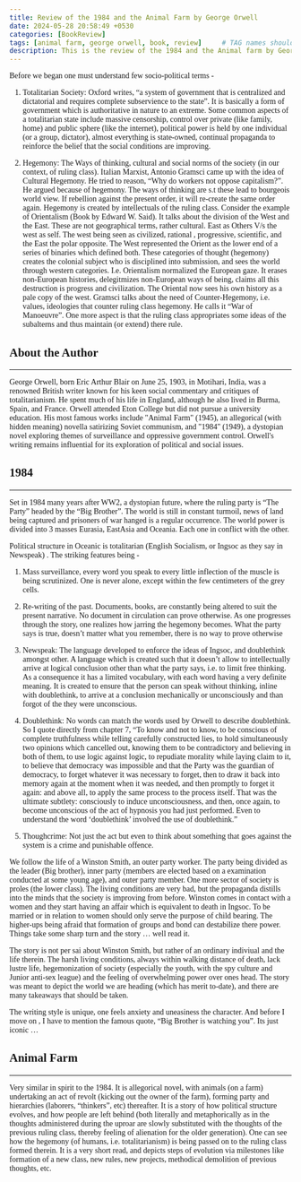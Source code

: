 ```yaml
---
title: Review of the 1984 and the Animal Farm by George Orwell
date: 2024-05-28 20:58:49 +0530
categories: [BookReview]
tags: [animal farm, george orwell, book, review]     # TAG names should always be lowercase
description: This is the review of the 1984 and the Animal farm by George Orwell
---
```


<div class="custom" markdown="1" style="font-family: Verdana">

Before we began one must understand few socio-political terms -

1. Totalitarian Society: Oxford writes, “a system of government that is centralized and dictatorial and requires complete subservience to the state”. It is basically a form of government which is authoritative in nature to an extreme. Some common aspects of a totalitarian state include massive censorship, control over private (like family, home) and public sphere (like the internet), political power is held by one individual (or a group, dictator), almost everything is state-owned, continual propaganda to reinforce the belief that the social conditions are improving.

2. Hegemony: The Ways of thinking, cultural and social norms of the society (in our context, of ruling class). Italian Marxist, Antonio Gramsci came up with the idea of Cultural Hegemony. He tried to reason, “Why do workers not oppose capitalism?”. He argued because of hegemony.  The ways of thinking are s.t these lead to bourgeois world view. If rebellion against the present order, it will re-create the same order again. Hegemony is created by intellectuals of the ruling class. Consider the example of Orientalism (Book by Edward W. Said). It talks about the division of the West and the East. These are not geographical terms, rather cultural. East as Others V/s the west as self. The west being seen as civilized, rational , progressive, scientific, and the East the polar opposite. The West represented the Orient as the lower end of a series of binaries which defined both. These categories of thought (hegemony) creates the colonial subject who is disciplined into submission, and sees the world through western categories. I.e. Orientalism normalized the European gaze. It erases non-European histories, delegitmizes non-European ways of being, claims all this destruction is progress and civilization. The Oriental now sees his own history as a pale copy of the west. Gramsci talks about the need of Counter-Hegemony, i.e. values, ideologies that counter ruling class hegemony. He calls it “War of Manoeuvre”. One more aspect is that the ruling class appropriates some ideas of the subalterns and thus maintain (or extend) there rule. 

## About the Author

---

George Orwell, born Eric Arthur Blair on June 25, 1903, in Motihari, India, was a renowned British writer known for his keen social commentary and critiques of totalitarianism. He spent much of his life in England, although he also lived in Burma, Spain, and France. Orwell attended Eton College but did not pursue a university education. His most famous works include "Animal Farm" (1945), an allegorical (with hidden meaning) novella satirizing Soviet communism, and "1984" (1949), a dystopian novel exploring themes of surveillance and oppressive government control. Orwell's writing remains influential for its exploration of political and social issues.

## 1984

---

Set in 1984 many years after WW2, a dystopian future, where the ruling party is “The Party” headed by the “Big Brother”. The world is still in constant turmoil, news of land being captured and prisoners of war hanged is a regular occurrence. The world power is divided into 3 masses Eurasia, EastAsia and Oceania. Each one in conflict with the other. 

Political structure in Oceanic is totalitarian (English Socialism, or Ingsoc as they say in Newspeak) . The striking features being -

1. Mass surveillance, every word you speak to every little inflection of the muscle is being scrutinized. One is never alone, except within the few centimeters of the grey cells. 

2. Re-writing of the past. Documents, books, are constantly being altered to suit the present narrative. No document in circulation can prove otherwise. As one progresses through the story, one realizes how jarring the hegemony becomes. What the party says is true, doesn’t matter what you remember, there is no way to prove otherwise

3. Newspeak: The language developed to enforce the ideas of Ingsoc, and doublethink amongst other. A language which is created such that it doesn’t allow to intellectually arrive at logical conclusion other than what the party says, i.e. to limit free thinking. As a consequence it has a limited vocabulary, with each word having a very definite meaning. It is created to ensure that the person can speak without thinking, inline with doublethink, to arrive at a conclusion mechanically or unconsciously and than forgot of the they were unconscious.

4. Doublethink: No words can match the words used by Orwell to describe doublethink. So I quote directly from chapter 7, “To know and not to know, to be conscious of complete truthfulness while telling carefully constructed lies, to hold simultaneously two opinions which cancelled out, knowing them to be contradictory and believing in both of them, to use logic against logic, to repudiate morality while laying claim to it, to believe that democracy was impossible and that the Party was the guardian of democracy, to forget whatever it was necessary to forget, then to draw it back into memory again at the moment when it was needed, and then promptly to forget it again: and above all, to apply the same process to the process itself. That was the ultimate subtlety: consciously to induce unconsciousness, and then, once again, to become unconscious of the act of hypnosis you had just performed. Even to understand the word ‘doublethink’ involved the use of doublethink.”

5. Thoughcrime: Not just the act but even to think about something that goes against the system is a crime and punishable offence.

We follow the life of a Winston Smith, an outer party worker. The party being divided as the leader (Big brother), inner party (members are elected based on a examination conducted at some young age), and outer party member. One more sector of society is proles (the lower class). The living conditions are very bad, but the propaganda distills into the minds that the society is improving from before. Winston comes in contact with a women and they start having an affair which is equivalent to death in Ingsoc. To be married or in relation to women should only serve the purpose of child bearing. The higher-ups being afraid that formation of groups and bond can destabilize there power. Things take some sharp turn and the story … well read it. 

The story is not per sai about Winston Smith, but rather of an ordinary indiviual and the life therein. The harsh living conditions, always within walking distance of death, lack lustre life, hegemonization of society (especially the youth, with the spy culture and Junior anti-sex league) and the feeling of overwhelming power over ones head. The story was meant to depict the world we are heading (which has merit to-date), and there are many takeaways that should be taken. 

The writing style is unique, one feels anxiety and uneasiness the character. And before I move on , I have to mention the famous quote, “Big Brother is watching you”. Its just iconic …

## Animal Farm

---

Very similar in spirit to the 1984. It is allegorical novel, with animals (on a farm) undertaking an act of revolt (kicking out the owner of the farm), forming party and hierarchies (laborers, “thinkers”, etc) thereafter. It is a story of how political structure evolves, and how people are left behind (both literally and metaphorically as in the thoughts administered during the uproar are slowly substituted with the thoughts of the previous ruling class, thereby feeling of alienation for the older generation). One can see how the hegemony (of humans, i.e. totalitarianism) is being passed on to the ruling class formed therein. It is a very short read, and depicts steps of evolution via milestones like formation of a new class, new rules, new projects, methodical demolition of previous thoughts, etc.

</div>
